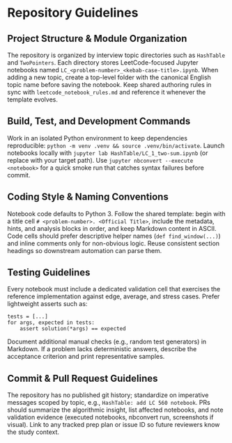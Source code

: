 # Repository Guidelines

## Project Structure & Module Organization
The repository is organized by interview topic directories such as `HashTable` and `TwoPointers`. Each directory stores LeetCode-focused Jupyter notebooks named `LC_<problem-number>_<kebab-case-title>.ipynb`. When adding a new topic, create a top-level folder with the canonical English topic name before saving the notebook. Keep shared authoring rules in sync with `leetcode_notebook_rules.md` and reference it whenever the template evolves.

## Build, Test, and Development Commands
Work in an isolated Python environment to keep dependencies reproducible: `python -m venv .venv && source .venv/bin/activate`. Launch notebooks locally with `jupyter lab HashTable/LC_1_two-sum.ipynb` (or replace with your target path). Use `jupyter nbconvert --execute <notebook>` for a quick smoke run that catches syntax failures before commit.

## Coding Style & Naming Conventions
Notebook code defaults to Python 3. Follow the shared template: begin with a title cell `# <problem-number>. <Official Title>`, include the metadata, hints, and analysis blocks in order, and keep Markdown content in ASCII. Code cells should prefer descriptive helper names (`def find_window(...)`) and inline comments only for non-obvious logic. Reuse consistent section headings so downstream automation can parse them.

## Testing Guidelines
Every notebook must include a dedicated validation cell that exercises the reference implementation against edge, average, and stress cases. Prefer lightweight asserts such as:
```
tests = [...]
for args, expected in tests:
    assert solution(*args) == expected
```
Document additional manual checks (e.g., random test generators) in Markdown. If a problem lacks deterministic answers, describe the acceptance criterion and print representative samples.

## Commit & Pull Request Guidelines
The repository has no published git history; standardize on imperative messages scoped by topic, e.g., `HashTable: add LC 560 notebook`. PRs should summarize the algorithmic insight, list affected notebooks, and note validation evidence (executed notebooks, nbconvert run, screenshots if visual). Link to any tracked prep plan or issue ID so future reviewers know the study context.
